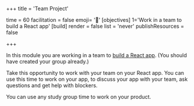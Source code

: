 +++
title = 'Team Project'

time = 60
facilitation = false
emoji= '🧩'
[objectives]
    1='Work in a team to build a React app'
[build]
  render = false
  list = 'never'
  publishResources = false

+++

In this module you are working in a team to [build a React app](/react/product). (You should have created your group already.)

Take this opportunity to work with your team on your React app. You can use this time to work on your app, to discuss your app with your team, ask questions and get help with blockers.

You can use any study group time to work on your product.
